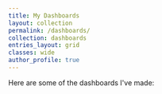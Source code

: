 ```yaml
---
title: My Dashboards
layout: collection
permalink: /dashboards/
collection: dashboards
entries_layout: grid
classes: wide
author_profile: true
---
```

Here are some of the dashboards I've made: